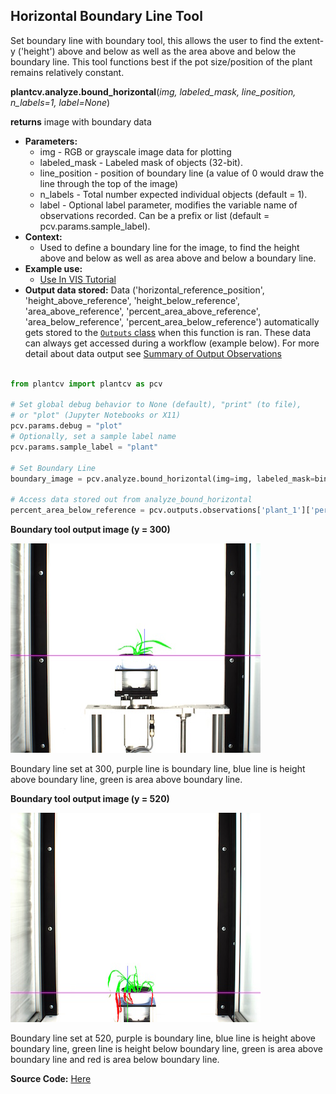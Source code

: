 ## Horizontal Boundary Line Tool

Set boundary line with boundary tool, this allows the user to find the extent-y ('height')
above and below as well as the area above and below the boundary line. This tool functions 
best if the pot size/position of the plant remains relatively constant.
 
**plantcv.analyze.bound_horizontal**(*img, labeled_mask, line_position, n_labels=1, label=None*)

**returns** image with boundary data

- **Parameters:**
    - img - RGB or grayscale image data for plotting
    - labeled_mask - Labeled mask of objects (32-bit).
    - line_position - position of boundary line (a value of 0 would draw the line through the top of the image)
    - n_labels - Total number expected individual objects (default = 1).
    - label - Optional label parameter, modifies the variable name of observations recorded. Can be a prefix or list (default = pcv.params.sample_label).
- **Context:**
    - Used to define a boundary line for the image, to find the height above and below as well as area above and below a
    boundary line.
- **Example use:**
    - [Use In VIS Tutorial](https://plantcv.org/tutorials/single-plant-rgb-workflow)
- **Output data stored:** Data ('horizontal_reference_position', 'height_above_reference', 'height_below_reference',
'area_above_reference', 'percent_area_above_reference', 'area_below_reference', 'percent_area_below_reference') automatically
gets stored to the [`Outputs` class](outputs.md) when this function is ran. These data can always get accessed during a
workflow (example below). For more detail about data output see
[Summary of Output Observations](output_measurements.md#summary-of-output-observations)

```python

from plantcv import plantcv as pcv

# Set global debug behavior to None (default), "print" (to file), 
# or "plot" (Jupyter Notebooks or X11)
pcv.params.debug = "plot"
# Optionally, set a sample label name
pcv.params.sample_label = "plant"

# Set Boundary Line    
boundary_image = pcv.analyze.bound_horizontal(img=img, labeled_mask=bin_mask, line_position=300, n_labels=1)

# Access data stored out from analyze_bound_horizontal
percent_area_below_reference = pcv.outputs.observations['plant_1']['percent_area_below_reference']['value']

```

**Boundary tool output image (y = 300)**

![Screenshot](img/documentation_images/analyze_bound_horizontal/boundary_950.jpg)

Boundary line set at 300, purple line is boundary line, blue line is height above boundary line, 
green is area above boundary line.

**Boundary tool output image (y = 520)**

![Screenshot](img/documentation_images/analyze_bound_horizontal/boundary_330.jpg)

Boundary line set at 520, purple is boundary line, blue line is height above boundary line, 
green line is height below boundary line, green is area above boundary line and red is area below boundary line.

**Source Code:** [Here](https://github.com/danforthcenter/plantcv/blob/main/plantcv/plantcv/analyze/bound_horizontal.py)
